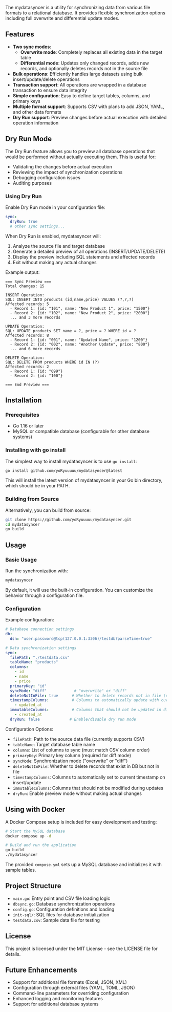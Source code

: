 The mydatasyncer is a utility for synchronizing data from various file formats to a relational database. It provides flexible synchronization options including full overwrite and differential update modes.

## Features

- **Two sync modes**:
  - **Overwrite mode**: Completely replaces all existing data in the target table
  - **Differential mode**: Updates only changed records, adds new records, and optionally deletes records not in the source file
- **Bulk operations**: Efficiently handles large datasets using bulk insert/update/delete operations
- **Transaction support**: All operations are wrapped in a database transaction to ensure data integrity
- **Simple configuration**: Easy to define target tables, columns, and primary keys
- **Multiple format support**: Supports CSV with plans to add JSON, YAML, and other data formats
- **Dry Run support**: Preview changes before actual execution with detailed operation information

## Dry Run Mode

The Dry Run feature allows you to preview all database operations that would be performed without actually executing them. This is useful for:

- Validating the changes before actual execution
- Reviewing the impact of synchronization operations
- Debugging configuration issues
- Auditing purposes

### Using Dry Run

Enable Dry Run mode in your configuration file:

```yaml
sync:
  dryRun: true
  # other sync settings...
```

When Dry Run is enabled, mydatasyncer will:
1. Analyze the source file and target database
2. Generate a detailed preview of all operations (INSERT/UPDATE/DELETE)
3. Display the preview including SQL statements and affected records
4. Exit without making any actual changes

Example output:

```
=== Sync Preview ===
Total changes: 15

INSERT Operation:
SQL: INSERT INTO products (id,name,price) VALUES (?,?,?)
Affected records: 5
  - Record 1: {id: "101", name: "New Product 1", price: "1500"}
  - Record 2: {id: "102", name: "New Product 2", price: "2000"}
  ... and 3 more records

UPDATE Operation:
SQL: UPDATE products SET name = ?, price = ? WHERE id = ?
Affected records: 8
  - Record 1: {id: "001", name: "Updated Name", price: "1200"}
  - Record 2: {id: "002", name: "Another Update", price: "800"}
  ... and 6 more records

DELETE Operation:
SQL: DELETE FROM products WHERE id IN (?)
Affected records: 2
  - Record 1: {id: "099"}
  - Record 2: {id: "100"}

=== End Preview ===
```

## Installation

### Prerequisites

- Go 1.16 or later
- MySQL or compatible database (configurable for other database systems)

### Installing with go install

The simplest way to install mydatasyncer is to use `go install`:

```bash
go install github.com/yoRyuuuuu/mydatasyncer@latest
```

This will install the latest version of mydatasyncer in your Go bin directory, which should be in your PATH.

### Building from Source

Alternatively, you can build from source:

```bash
git clone https://github.com/yoRyuuuuu/mydatasyncer.git
cd mydatasyncer
go build
```

## Usage

### Basic Usage

Run the synchronization with:

```bash
mydatasyncer
```

By default, it will use the built-in configuration. You can customize the behavior through a configuration file.

### Configuration

Example configuration:

```yaml
# Database connection settings
db:
  dsn: "user:password@tcp(127.0.0.1:3306)/testdb?parseTime=true"

# Data synchronization settings
sync:
  filePath: "./testdata.csv"
  tableName: "products"
  columns:
    - id
    - name
    - price
  primaryKey: "id"
  syncMode: "diff"            # "overwrite" or "diff"
  deleteNotInFile: true      # Whether to delete records not in file (diff mode only)
  timestampColumns:          # Columns to automatically update with current timestamp
    - updated_at
  immutableColumns:          # Columns that should not be updated in diff mode
    - created_at
  dryRun: false             # Enable/disable dry run mode
```

Configuration Options:
- `filePath`: Path to the source data file (currently supports CSV)
- `tableName`: Target database table name
- `columns`: List of columns to sync (must match CSV column order)
- `primaryKey`: Primary key column (required for diff mode)
- `syncMode`: Synchronization mode ("overwrite" or "diff")
- `deleteNotInFile`: Whether to delete records that exist in DB but not in file
- `timestampColumns`: Columns to automatically set to current timestamp on insert/update
- `immutableColumns`: Columns that should not be modified during updates
- `dryRun`: Enable preview mode without making actual changes

## Using with Docker

A Docker Compose setup is included for easy development and testing:

```bash
# Start the MySQL database
docker compose up -d

# Build and run the application
go build
./mydatasyncer
```

The provided `compose.yml` sets up a MySQL database and initializes it with sample tables.

## Project Structure

- `main.go`: Entry point and CSV file loading logic
- `dbsync.go`: Database synchronization operations
- `config.go`: Configuration definitions and loading
- `init-sql/`: SQL files for database initialization
- `testdata.csv`: Sample data file for testing

## License

This project is licensed under the MIT License - see the LICENSE file for details.

## Future Enhancements

- Support for additional file formats (Excel, JSON, XML)
- Configuration through external files (YAML, TOML, JSON)
- Command-line parameters for overriding configuration
- Enhanced logging and monitoring features
- Support for additional database systems
